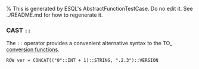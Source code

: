 % This is generated by ESQL's AbstractFunctionTestCase. Do no edit it. See ../README.md for how to regenerate it.

### CAST `::`
The `::` operator provides a convenient alternative syntax to the TO_<type> [conversion functions](https://www.elastic.co/docs/reference/query-languages/esql/functions-operators/type-conversion-functions).

```esql
ROW ver = CONCAT(("0"::INT + 1)::STRING, ".2.3")::VERSION
```
